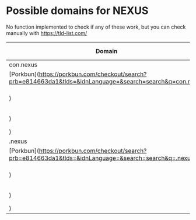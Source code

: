 # Possible domains for NEXUS

No function implemented to check if any of these work, but you can check manually with https://tld-list.com/

| Domain | Porkbun | NameCheap | Google Domains |
|---|---|---|---|
| con.nexus | [Porkbun](https://porkbun.com/checkout/search?prb=e814663da1&tlds=&idnLanguage=&search=search&q=con.nexus) | [Namecheap](https://www.namecheap.com/domains/registration/results/?domain=con.nexus) | [Google](https://domains.google.com/registrar/search?searchTerm=con.nexus) |
| .nexus | [Porkbun](https://porkbun.com/checkout/search?prb=e814663da1&tlds=&idnLanguage=&search=search&q=.nexus) | [Namecheap](https://www.namecheap.com/domains/registration/results/?domain=.nexus) | [Google](https://domains.google.com/registrar/search?searchTerm=.nexus) |

